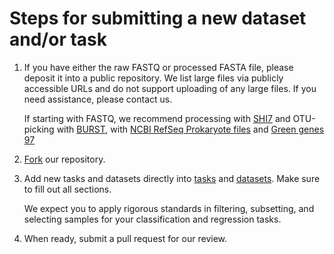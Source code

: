 # Steps for submitting a new dataset and/or task

1. If you have either the raw FASTQ or processed FASTA file, please deposit it into a public repository. We list large files via publicly accessible URLs and do not support uploading of any large files. If you need assistance, please contact us.

   If starting with FASTQ, we recommend processing with [SHI7](https://github.com/knights-lab/shi7) and OTU-picking with [BURST](https://github.com/knights-lab/BURST), with [NCBI RefSeq Prokaryote files](https://s3.us-east-2.amazonaws.com/knights-lab/public/MLRepo/PROK_170704.tar.gz) and [Green genes 97](https://s3.us-east-2.amazonaws.com/knights-lab/public/MLRepo/gg97.tar.gz)

2. [Fork](https://help.github.com/articles/fork-a-repo/) our repository.
3. Add new tasks and datasets directly into [tasks](web/data/tasks.txt) and [datasets](web/data/datasets.txt). Make sure to fill out all sections.

   We expect you to apply rigorous standards in filtering, subsetting, and selecting samples for your classification and regression tasks.

3. When ready, submit a pull request for our review.

